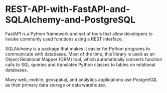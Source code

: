 # REST-API-with-FastAPI-and-SQLAlchemy-and-PostgreSQL

FastAPI is a Python framework and set of tools that allow developers to invoke commonly used functions using a REST interface.

SQLAlchemy is a package that makes it easier for Python programs to communicate with databases. Most of the time, this library is used as an Object Relational Mapper (ORM) tool, which automatically converts function calls to SQL queries and translates Python classes to tables on relational databases.

Many web, mobile, geospatial, and analytics applications use PostgreSQL as their primary data storage or data warehouse.
